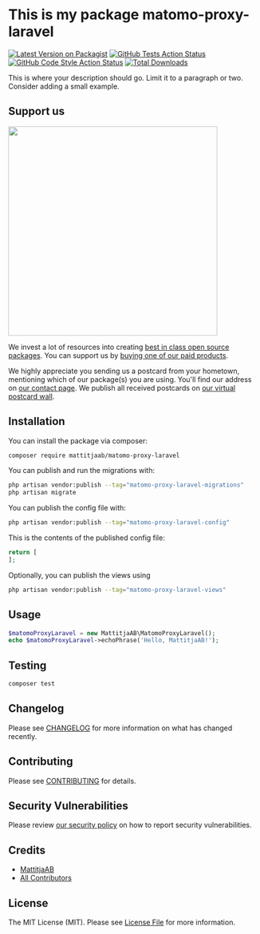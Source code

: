 # This is my package matomo-proxy-laravel

[![Latest Version on Packagist](https://img.shields.io/packagist/v/mattitjaab/matomo-proxy-laravel.svg?style=flat-square)](https://packagist.org/packages/mattitjaab/matomo-proxy-laravel)
[![GitHub Tests Action Status](https://img.shields.io/github/actions/workflow/status/mattitjaab/matomo-proxy-laravel/run-tests.yml?branch=main&label=tests&style=flat-square)](https://github.com/mattitjaab/matomo-proxy-laravel/actions?query=workflow%3Arun-tests+branch%3Amain)
[![GitHub Code Style Action Status](https://img.shields.io/github/actions/workflow/status/mattitjaab/matomo-proxy-laravel/fix-php-code-style-issues.yml?branch=main&label=code%20style&style=flat-square)](https://github.com/mattitjaab/matomo-proxy-laravel/actions?query=workflow%3A"Fix+PHP+code+style+issues"+branch%3Amain)
[![Total Downloads](https://img.shields.io/packagist/dt/mattitjaab/matomo-proxy-laravel.svg?style=flat-square)](https://packagist.org/packages/mattitjaab/matomo-proxy-laravel)

This is where your description should go. Limit it to a paragraph or two. Consider adding a small example.

## Support us

[<img src="https://github-ads.s3.eu-central-1.amazonaws.com/matomo-proxy-laravel.jpg?t=1" width="419px" />](https://spatie.be/github-ad-click/matomo-proxy-laravel)

We invest a lot of resources into creating [best in class open source packages](https://spatie.be/open-source). You can support us by [buying one of our paid products](https://spatie.be/open-source/support-us).

We highly appreciate you sending us a postcard from your hometown, mentioning which of our package(s) you are using. You'll find our address on [our contact page](https://spatie.be/about-us). We publish all received postcards on [our virtual postcard wall](https://spatie.be/open-source/postcards).

## Installation

You can install the package via composer:

```bash
composer require mattitjaab/matomo-proxy-laravel
```

You can publish and run the migrations with:

```bash
php artisan vendor:publish --tag="matomo-proxy-laravel-migrations"
php artisan migrate
```

You can publish the config file with:

```bash
php artisan vendor:publish --tag="matomo-proxy-laravel-config"
```

This is the contents of the published config file:

```php
return [
];
```

Optionally, you can publish the views using

```bash
php artisan vendor:publish --tag="matomo-proxy-laravel-views"
```

## Usage

```php
$matomoProxyLaravel = new MattitjaAB\MatomoProxyLaravel();
echo $matomoProxyLaravel->echoPhrase('Hello, MattitjaAB!');
```

## Testing

```bash
composer test
```

## Changelog

Please see [CHANGELOG](CHANGELOG.md) for more information on what has changed recently.

## Contributing

Please see [CONTRIBUTING](CONTRIBUTING.md) for details.

## Security Vulnerabilities

Please review [our security policy](../../security/policy) on how to report security vulnerabilities.

## Credits

- [MattitjaAB](https://github.com/MattitjaAB)
- [All Contributors](../../contributors)

## License

The MIT License (MIT). Please see [License File](LICENSE.md) for more information.
